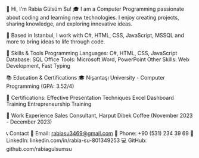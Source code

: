 👋 Hi, I'm Rabia Gülsüm Su!
🎓 I am a Computer Programming passionate about coding and learning new technologies. I enjoy creating projects, sharing knowledge, and exploring innovative ideas.

📍 Based in Istanbul, I work with C#, HTML, CSS, JavaScript, MSSQL and more to bring ideas to life through code.

🚀 Skills & Tools
Programming Languages:  C#, HTML, CSS, JavaScript
Database: SQL
Office Tools: Microsoft Word, PowerPoint
Other Skills: Web Development, Fast Typing

📚 Education & Certifications
🎓 Nişantaşı University - Computer Programming (GPA: 3.52/4)

🏅 Certifications:
Effective Presentation Techniques
Excel Dashboard Training
Entrepreneurship Training

💼 Work Experience
Sales Consultant, Harput Dibek Coffee (November 2023 - December 2023)

📞 Contact
📧 Email: rabiasu3469@gmail.com
📱 Phone: +90 (531) 234 39 69
🔗 LinkedIn: linkedin.com/in/rabia-su-801349253
💻 GitHub: github.com/rabiagulsumsu


